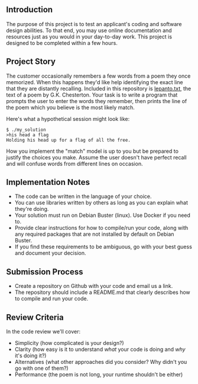 ## Introduction
The purpose of this project is to test an applicant's coding and software design abilities. To that end, you may use online documentation and resources just as you would in your day-to-day work. This project is designed to be completed within a few hours.

## Project Story

The customer occasionally remembers a few words from a poem they once memorized.  When this happens they'd like help identifying the exact line that they are distantly recalling.  Included in this repository is [lepanto.txt](lepanto.txt), the text of a poem by G.K. Chesterton.  Your task is to write a program that prompts the user to enter the words they remember, then prints the line of the poem which you believe is the most likely match.

Here's what a hypothetical session might look like:

```
$ ./my_solution
>his head a flag
Holding his head up for a flag of all the free.
```

How you implement the "match" model is up to you but be prepared to justify the choices you make.  Assume the user doesn't have perfect recall and will confuse words from different lines on occasion.

## Implementation Notes

* The code can be written in the language of your choice.
* You can use libraries written by others as long as you can explain what they're doing.
* Your solution must run on Debian Buster (linux).  Use Docker if you need to.
* Provide clear instructions for how to compile/run your code, along with any required packages that are not installed by default on Debian Buster.
* If you find these requirements to be ambiguous, go with your best guess and document your decision.

## Submission Process

* Create a repository on Github with your code and email us a link.
* The repository should include a README.md that clearly describes how to compile and run your code.

## Review Criteria
In the code review we'll cover:

* Simplicity (how complicated is your design?)
* Clarity (how easy is it to understand _what_ your code is doing and _why_ it's doing it?)
* Alternatives (what other approaches did you consider? Why didn't you go with one of them?)
* Performance (the poem is not long, your runtime shouldn't be either)
